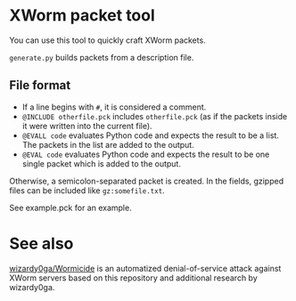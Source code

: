 # XWorm packet tool

You can use this tool to quickly craft XWorm packets.

`generate.py` builds packets from a description file.

## File format

- If a line begins with `#`, it is considered a comment.
- `@INCLUDE otherfile.pck` includes `otherfile.pck` (as if the packets inside it were written into the current file).
- `@EVALL code` evaluates Python code and expects the result to be a list. The packets in the list are added to the output.
- `@EVAL code` evaluates Python code and expects the result to be one single packet which is added to the output.

Otherwise, a semicolon-separated packet is created. In the fields, gzipped files can be included like `gz:somefile.txt`.

See example.pck for an example.

# See also

[wizardy0ga/Wormicide](https://github.com/wizardy0ga/Wormicide) is an automatized denial-of-service attack against XWorm servers based on this repository and additional research by wizardy0ga.
